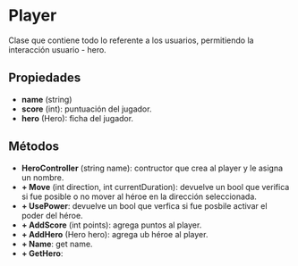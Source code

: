 # Player

Clase que contiene todo lo referente a los usuarios, permitiendo la interacción usuario - hero.

## Propiedades

- **name** (string)
- **score** (int): puntuación del jugador.
- **hero** (Hero): ficha del jugador.

## Métodos

- **HeroController** (string name): contructor que crea al player y le asigna un nombre.
- **+ Move** (int direction, int currentDuration): devuelve un bool que verifica si fue posible o no mover al héroe en la dirección seleccionada.
- **+ UsePower**: devuelve un bool que verfica si fue posbile activar el poder del héroe.
- **+ AddScore** (int points): agrega puntos al player.
- **+ AddHero** (Hero hero): agrega ub héroe al player.
- **+ Name**: get name.
- **+ GetHero**:
